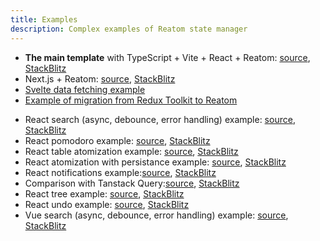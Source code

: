 ```yaml
---
title: Examples
description: Complex examples of Reatom state manager
---
```


- **The main template** with TypeScript + Vite + React + Reatom: [source](https://github.com/artalar/reatom-react-ts), [StackBlitz](https://stackblitz.com/github/artalar/reatom-react-ts)
- Next.js + Reatom: [source](https://github.com/artalar/reatom/tree/v3/examples/nextjs), [StackBlitz](https://stackblitz.com/github/artalar/reatom/tree/v3/examples/nextjs)
- [Svelte data fetching example](https://svelte.dev/repl/0613e23e6aa74246afad6d726d6c5a33?version=3.55.0)
- [Example of migration from Redux Toolkit to Reatom](https://github.com/artalar/RTK-entities-basic-example/pull/1)
<!-- - React data fetching example: [source](https://github.com/artalar/reatom/tree/v3/examples/react-data-fetching), [StackBlitz](https://stackblitz.com/github/artalar/reatom/tree/v3/examples/react-data-fetching) -->
- React search (async, debounce, error handling) example: [source](https://github.com/artalar/reatom/tree/v3/examples/react-search), [StackBlitz](https://stackblitz.com/github/artalar/reatom/tree/v3/examples/react-search)
- React pomodoro example: [source](https://github.com/artalar/reatom/tree/v3/examples/react-pomodoro), [StackBlitz](https://stackblitz.com/github/artalar/reatom/tree/v3/examples/react-pomodoro)
- React table atomization example: [source](https://github.com/artalar/reatom/tree/v3/examples/react-table-atomization), [StackBlitz](https://stackblitz.com/github/artalar/reatom/tree/v3/examples/react-table-atomization)
- React atomization with persistance example: [source](https://github.com/artalar/reatom/tree/v3/examples/react-atomization-persistance), [StackBlitz](https://stackblitz.com/github/artalar/reatom/tree/v3/examples/react-atomization-persistance)
- React notifications example:[source](https://github.com/artalar/reatom/tree/v3/examples/react-notifications), [StackBlitz](https://stackblitz.com/github/artalar/reatom/tree/v3/examples/react-notifications)
- Comparison with Tanstack Query:[source](https://github.com/artalar/reatom/tree/v3/examples/tanstack-vs-reatom), [StackBlitz](https://stackblitz.com/github/artalar/reatom/tree/v3/examples/tanstack-vs-reatom)
- React tree example: [source](https://github.com/artalar/reatom/tree/v3/examples/react-tree), [StackBlitz](https://stackblitz.com/github/artalar/reatom/tree/v3/examples/react-tree)
- React undo example: [source](https://github.com/artalar/reatom/tree/v3/examples/react-undo), [StackBlitz](https://stackblitz.com/github/artalar/reatom/tree/v3/examples/react-undo)
- Vue search (async, debounce, error handling) example: [source](https://github.com/artalar/reatom/tree/v3/examples/vue-search), [StackBlitz](https://stackblitz.com/github/artalar/reatom/tree/v3/examples/vue-search)
